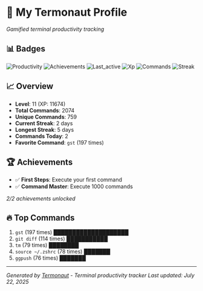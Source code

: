 # 🚀 My Termonaut Profile

*Gamified terminal productivity tracking*

## 📊 Badges

![Productivity](https://img.shields.io/badge/Productivity-80.0%25-green?style=flat-square&logo=terminal&logoColor=white) ![Achievements](https://img.shields.io/badge/Achievements-5%2F10-blue?style=flat-square&logo=terminal&logoColor=white) ![Last_active](https://img.shields.io/badge/Last+Active-2h+ago-green?style=flat-square&logo=terminal&logoColor=white) ![Xp](https://img.shields.io/badge/XP-Level+11+%2811674%2F14400%29-blue?style=flat-square&logo=terminal&logoColor=white) ![Commands](https://img.shields.io/badge/Commands-2074-blue?style=flat-square&logo=terminal&logoColor=white) ![Streak](https://img.shields.io/badge/Streak-2+days-red?style=flat-square&logo=terminal&logoColor=white) 

## 📈 Overview

- **Level**: 11 (XP: 11674)
- **Total Commands**: 2074
- **Unique Commands**: 759
- **Current Streak**: 2 days
- **Longest Streak**: 5 days
- **Commands Today**: 2
- **Favorite Command**: `gst` (197 times)

## 🏆 Achievements

- ✅ **First Steps**: Execute your first command
- ✅ **Command Master**: Execute 1000 commands

*2/2 achievements unlocked*

## 🔥 Top Commands

1. `gst` (197 times) ████████████████████
2. `git diff` (114 times) ███████████
3. `tm` (79 times) ████████
4. `source ~/.zshrc` (78 times) ███████
5. `ggpush` (76 times) ███████

---

*Generated by [Termonaut](https://github.com/oiahoon/termonaut) - Terminal productivity tracker*
*Last updated: July 22, 2025*

